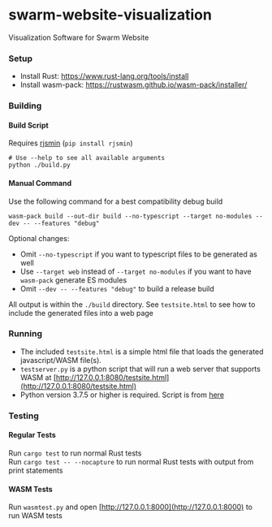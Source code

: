 # swarm-website-visualization
Visualization Software for Swarm Website

### Setup
- Install Rust: https://www.rust-lang.org/tools/install  
- Install wasm-pack: https://rustwasm.github.io/wasm-pack/installer/

### Building
#### Build Script
Requires [rjsmin](https://pypi.org/project/rjsmin/) (`pip install rjsmin`)
```
# Use --help to see all available arguments
python ./build.py
```
#### Manual Command
Use the following command for a best compatibility debug build
```
wasm-pack build --out-dir build --no-typescript --target no-modules --dev -- --features "debug"
```
Optional changes:
 - Omit `--no-typescript` if you want to typescript files to be generated as well
 - Use `--target web` instead of `--target no-modules` if you want to have `wasm-pack` generate ES modules  
 - Omit `--dev -- --features "debug"` to build a release build
  
All output is within the `./build` directory. See `testsite.html` to see how to include the generated files into a web page  

### Running
- The included `testsite.html` is a simple html file that loads the generated javascript/WASM file(s).  
- `testserver.py` is a python script that will run a web server that supports WASM at [http://127.0.0.1:8080/testsite.html](http://127.0.0.1:8080/testsite.html)  
- Python version 3.7.5 or higher is required. Script is from [here](https://cggallant.blogspot.com/2020/07/extending-pythons-simple-http-server.html)

### Testing
#### Regular Tests
Run `cargo test` to run normal Rust tests  
Run `cargo test -- --nocapture` to run normal Rust tests with output from print statements
#### WASM Tests
Run `wasmtest.py` and open [http://127.0.0.1:8000](http://127.0.0.1:8000) to run WASM tests